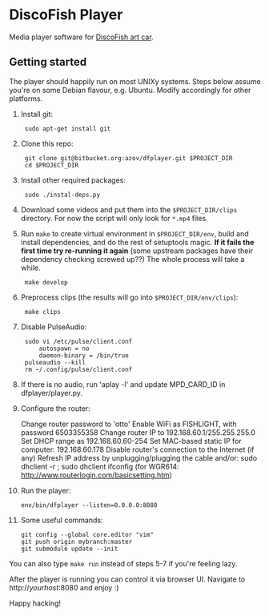 DiscoFish Player
================

Media player software for [DiscoFish art car](http://www.discofish.org/).


Getting started
---------------

The player should happily run on most UNIXy systems. Steps below assume
you're on some Debian flavour, e.g. Ubuntu. Modify accordingly for other 
platforms.

1. Install git:

        sudo apt-get install git

2. Clone this repo:

        git clone git@bitbucket.org:azov/dfplayer.git $PROJECT_DIR
        cd $PROJECT_DIR

3. Install other required packages:

        sudo ./instal-deps.py

4. Download some videos and put them into the `$PROJECT_DIR/clips` directory. 
For now the script will only look for `*.mp4` files.

5. Run `make` to create virtual environment in `$PROJECT_DIR/env`, 
build and install dependencies, and do the rest of setuptools magic. **If it fails 
the first time try re-running it again** (some upstream packages have their 
dependency checking screwed up??) The whole process will take a while.

        make develop

6. Preprocess clips (the results will go into `$PROJECT_DIR/env/clips`):

        make clips

7. Disable PulseAudio:

        sudo vi /etc/pulse/client.conf
            autospawn = no
            daemon-binary = /bin/true
        pulseaudio --kill
        rm ~/.config/pulse/client.conf

8. If there is no audio, run 'aplay -l' and update
   MPD_CARD_ID in dfplayer/player.py.

9. Configure the router:

    Change router password to 'otto'
    Enable WiFi as FISHLIGHT, with password 6503355358
    Change router IP to 192.168.60.1/255.255.255.0
    Set DHCP range as 192.168.60.60-254
    Set MAC-based static IP for computer: 192.168.60.178
    Disable router's connection to the Internet (if any)
    Refresh IP address by unplugging/plugging the cable and/or:
        sudo dhclient -r ; sudo dhclient
        ifconfig
    (for WGR614: http://www.routerlogin.com/basicsetting.htm)

10. Run the player:

        env/bin/dfplayer --listen=0.0.0.0:8080

11. Some useful commands:

        git config --global core.editor "vim"
        git push origin mybranch:master
        git submodule update --init

You can also type `make run` instead of steps 5-7 if you're feeling lazy.

After the player is running you can control it via browser UI. Navigate to 
http://*yourhost*:8080 and enjoy :)

Happy hacking!
